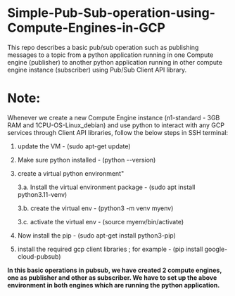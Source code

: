# Simple-Pub-Sub-operation-using-Compute-Engines-in-GCP
This repo describes a basic pub/sub operation such as publishing messages to a topic from a python application running in one Compute engine (publisher) to another python application running in other compute engine instance (subscriber) using Pub/Sub Client API library.

# Note:
Whenever we create a new Compute Engine instance (n1-standard - 3GB RAM and 1CPU-OS-Linux_debian) and use python to interact with any GCP services through Client API libraries, follow the below steps in SSH terminal:
1. update the VM - (sudo apt-get update)
2. Make sure python installed - (python --version)
3. create a virtual python environment"

   3.a. Install the virtual environment package - (sudo apt install python3.11-venv)

   3.b. create the virtual env - (python3 -m venv myenv)

   3.c. activate the virtual env - (source myenv/bin/activate)

5. Now install the pip - (sudo apt-get install python3-pip)
6. install the required gcp client libraries ; for example - (pip install google-cloud-pubsub)
   
**In this basic operations in pubsub, we have created 2 compute engines, one as publisher and other as subscriber. We have to set up the above environment in both engines which are running the python application.**
